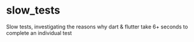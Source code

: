 # slow_tests

Slow tests, investigating the reasons why dart & flutter take 6+ seconds 
to complete an individual test
